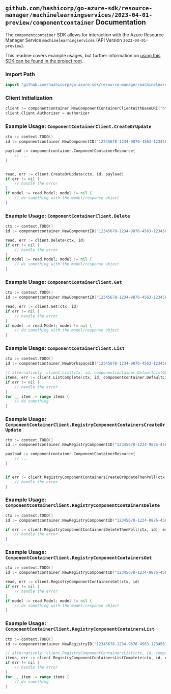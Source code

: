 
## `github.com/hashicorp/go-azure-sdk/resource-manager/machinelearningservices/2023-04-01-preview/componentcontainer` Documentation

The `componentcontainer` SDK allows for interaction with the Azure Resource Manager Service `machinelearningservices` (API Version `2023-04-01-preview`).

This readme covers example usages, but further information on [using this SDK can be found in the project root](https://github.com/hashicorp/go-azure-sdk/tree/main/docs).

### Import Path

```go
import "github.com/hashicorp/go-azure-sdk/resource-manager/machinelearningservices/2023-04-01-preview/componentcontainer"
```


### Client Initialization

```go
client := componentcontainer.NewComponentContainerClientWithBaseURI("https://management.azure.com")
client.Client.Authorizer = authorizer
```


### Example Usage: `ComponentContainerClient.CreateOrUpdate`

```go
ctx := context.TODO()
id := componentcontainer.NewComponentID("12345678-1234-9876-4563-123456789012", "example-resource-group", "workspaceValue", "componentValue")

payload := componentcontainer.ComponentContainerResource{
	// ...
}


read, err := client.CreateOrUpdate(ctx, id, payload)
if err != nil {
	// handle the error
}
if model := read.Model; model != nil {
	// do something with the model/response object
}
```


### Example Usage: `ComponentContainerClient.Delete`

```go
ctx := context.TODO()
id := componentcontainer.NewComponentID("12345678-1234-9876-4563-123456789012", "example-resource-group", "workspaceValue", "componentValue")

read, err := client.Delete(ctx, id)
if err != nil {
	// handle the error
}
if model := read.Model; model != nil {
	// do something with the model/response object
}
```


### Example Usage: `ComponentContainerClient.Get`

```go
ctx := context.TODO()
id := componentcontainer.NewComponentID("12345678-1234-9876-4563-123456789012", "example-resource-group", "workspaceValue", "componentValue")

read, err := client.Get(ctx, id)
if err != nil {
	// handle the error
}
if model := read.Model; model != nil {
	// do something with the model/response object
}
```


### Example Usage: `ComponentContainerClient.List`

```go
ctx := context.TODO()
id := componentcontainer.NewWorkspaceID("12345678-1234-9876-4563-123456789012", "example-resource-group", "workspaceValue")

// alternatively `client.List(ctx, id, componentcontainer.DefaultListOperationOptions())` can be used to do batched pagination
items, err := client.ListComplete(ctx, id, componentcontainer.DefaultListOperationOptions())
if err != nil {
	// handle the error
}
for _, item := range items {
	// do something
}
```


### Example Usage: `ComponentContainerClient.RegistryComponentContainersCreateOrUpdate`

```go
ctx := context.TODO()
id := componentcontainer.NewRegistryComponentID("12345678-1234-9876-4563-123456789012", "example-resource-group", "registryValue", "componentValue")

payload := componentcontainer.ComponentContainerResource{
	// ...
}


if err := client.RegistryComponentContainersCreateOrUpdateThenPoll(ctx, id, payload); err != nil {
	// handle the error
}
```


### Example Usage: `ComponentContainerClient.RegistryComponentContainersDelete`

```go
ctx := context.TODO()
id := componentcontainer.NewRegistryComponentID("12345678-1234-9876-4563-123456789012", "example-resource-group", "registryValue", "componentValue")

if err := client.RegistryComponentContainersDeleteThenPoll(ctx, id); err != nil {
	// handle the error
}
```


### Example Usage: `ComponentContainerClient.RegistryComponentContainersGet`

```go
ctx := context.TODO()
id := componentcontainer.NewRegistryComponentID("12345678-1234-9876-4563-123456789012", "example-resource-group", "registryValue", "componentValue")

read, err := client.RegistryComponentContainersGet(ctx, id)
if err != nil {
	// handle the error
}
if model := read.Model; model != nil {
	// do something with the model/response object
}
```


### Example Usage: `ComponentContainerClient.RegistryComponentContainersList`

```go
ctx := context.TODO()
id := componentcontainer.NewRegistryID("12345678-1234-9876-4563-123456789012", "example-resource-group", "registryValue")

// alternatively `client.RegistryComponentContainersList(ctx, id, componentcontainer.DefaultRegistryComponentContainersListOperationOptions())` can be used to do batched pagination
items, err := client.RegistryComponentContainersListComplete(ctx, id, componentcontainer.DefaultRegistryComponentContainersListOperationOptions())
if err != nil {
	// handle the error
}
for _, item := range items {
	// do something
}
```
